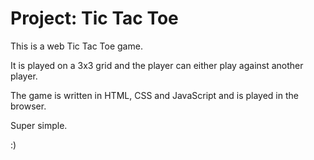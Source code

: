 # Project: Tic Tac Toe

This is a web Tic Tac Toe game.

It is played on a 3x3 grid and the
player can either play against another player.

The game is written in HTML, CSS and JavaScript and is played in the browser.

Super simple.

:)

